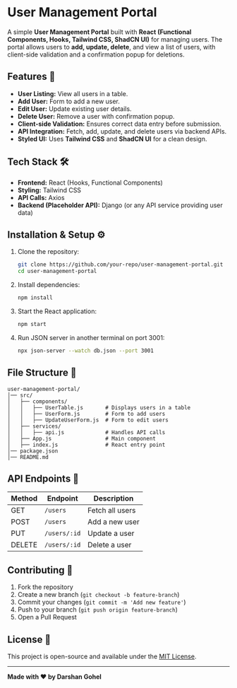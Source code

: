 # User Management Portal

A simple **User Management Portal** built with **React (Functional Components, Hooks, Tailwind CSS, ShadCN UI)** for managing users. The portal allows users to **add, update, delete**, and view a list of users, with client-side validation and a confirmation popup for deletions.

## Features 🚀
- **User Listing:** View all users in a table.
- **Add User:** Form to add a new user.
- **Edit User:** Update existing user details.
- **Delete User:** Remove a user with confirmation popup.
- **Client-side Validation:** Ensures correct data entry before submission.
- **API Integration:** Fetch, add, update, and delete users via backend APIs.
- **Styled UI:** Uses **Tailwind CSS** and **ShadCN UI** for a clean design.

## Tech Stack 🛠️
- **Frontend:** React (Hooks, Functional Components)
- **Styling:** Tailwind CSS
- **API Calls:** Axios
- **Backend (Placeholder API):** Django (or any API service providing user data)

## Installation & Setup ⚙️
1. Clone the repository:
    ```bash
    git clone https://github.com/your-repo/user-management-portal.git
    cd user-management-portal
    ```
2. Install dependencies:
    ```bash
    npm install
    ```
3. Start the React application:
    ```bash
    npm start
    ```
4. Run JSON server in another terminal on port 3001:
    ```bash
    npx json-server --watch db.json --port 3001
    ```

## File Structure 📁
```
user-management-portal/
│── src/
│   ├── components/
│   │   ├── UserTable.js       # Displays users in a table
│   │   ├── UserForm.js        # Form to add users
│   │   ├── UpdateUserForm.js  # Form to edit users
│   ├── services/
│   │   ├── api.js             # Handles API calls
│   ├── App.js                 # Main component
│   ├── index.js               # React entry point
│── package.json
│── README.md
```

## API Endpoints 📡
| Method | Endpoint        | Description        |
|--------|----------------|--------------------|
| GET    | `/users`        | Fetch all users   |
| POST   | `/users`        | Add a new user    |
| PUT    | `/users/:id`    | Update a user     |
| DELETE | `/users/:id`    | Delete a user     |

## Contributing 🤝
1. Fork the repository
2. Create a new branch (`git checkout -b feature-branch`)
3. Commit your changes (`git commit -m 'Add new feature'`)
4. Push to your branch (`git push origin feature-branch`)
5. Open a Pull Request

## License 📝
This project is open-source and available under the [MIT License](LICENSE).

---
**Made with ❤️ by Darshan Gohel**

